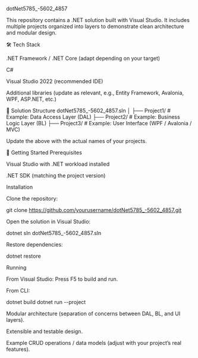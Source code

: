dotNet5785_-5602_4857

This repository contains a .NET solution built with Visual Studio.
It includes multiple projects organized into layers to demonstrate clean architecture and modular design.

🛠️ Tech Stack

.NET Framework / .NET Core (adapt depending on your target)

C#

Visual Studio 2022 (recommended IDE)

Additional libraries (update as relevant, e.g., Entity Framework, Avalonia, WPF, ASP.NET, etc.)

📂 Solution Structure
dotNet5785_-5602_4857.sln
│
├── Project1/   # Example: Data Access Layer (DAL)
├── Project2/   # Example: Business Logic Layer (BL)
├── Project3/   # Example: User Interface (WPF / Avalonia / MVC)


Update the above with the actual names of your projects.

🚀 Getting Started
Prerequisites

Visual Studio
 with .NET workload installed

.NET SDK (matching the project version)

Installation

Clone the repository:

git clone https://github.com/yourusername/dotNet5785_-5602_4857.git


Open the solution in Visual Studio:

dotnet sln dotNet5785_-5602_4857.sln


Restore dependencies:

dotnet restore

Running

From Visual Studio: Press F5 to build and run.

From CLI:

dotnet build
dotnet run --project <YourMainProject>


Modular architecture (separation of concerns between DAL, BL, and UI layers).

Extensible and testable design.

Example CRUD operations / data models (adjust with your project’s real features).
